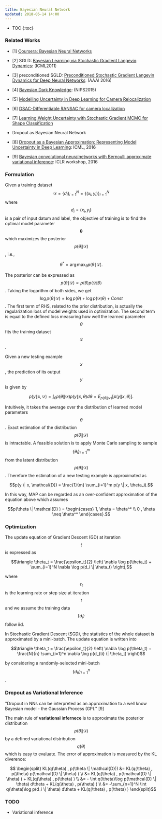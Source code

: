 ```yaml
---
title: Bayesian Neural Network
updated: 2018-05-14 14:00
---
```


* TOC
{:toc}

### Related Works

* [1] [Coursera: Bayesian Neural Networks](https://www.coursera.org/learn/bayesian-methods-in-machine-learning/lecture/HI8ta/bayesian-neural-networks)
* [2] SGLD: [Bayesian Learning via Stochastic Gradient Langevin Dynamics](https://www.ics.uci.edu/~welling/publications/papers/stoclangevin_v6.pdf): (ICML2011)
* [3] preconditioned SGLD: [Preconditioned Stochastic Gradient Langevin Dynamics for Deep Neural Networks](http://people.ee.duke.edu/~lcarin/aaai_psgld_final.pdf): (AAAI 2016)
* [4] [Bayesian Dark Knowledge](https://arxiv.org/pdf/1506.04416.pdf): (NIPS2015)
* [5] [Modelling Uncertainty in Deep Learning for Camera Relocalization](https://arxiv.org/pdf/1509.05909.pdf)
* [6] [DSAC-Differentiable RANSAC for camera localization](http://openaccess.thecvf.com/content_cvpr_2017/papers/Brachmann_DSAC_-_Differentiable_CVPR_2017_paper.pdf)
* [7] [Learning Weight Uncertainty with Stochastic Gradient MCMC for Shape Classification](http://openaccess.thecvf.com/content_cvpr_2016/papers/Li_Learning_Weight_Uncertainty_CVPR_2016_paper.pdf)

* Dropout as Bayesian Neural Network
* [8] [Dropout as a Bayesian Approximation: Representing Model Uncertainty in Deep Learning](https://arxiv.org/pdf/1506.02142.pdf): ICML, 2016
* [9] [Bayesian convolutional neuralnetworks with Bernoulli approximate variational inference](https://arxiv.org/pdf/1506.02158.pdf): ICLR workshop, 2016


### Formulation

Given a training dataset $$\mathcal{D} = \{d_i\}_{i=1}^N = \{(x_i, y_i)\}_{i=1}^N$$ where $$d_i = (x_i, y_i)$$ is a pair of input datum and label, the objective of training is to find the optimal model parameter $$\mathbf{\theta}$$ which maximizes the posterior $$p(\theta \| \mathcal{D})$$, i.e., 

$$\theta^* = \arg\max_{\theta} p(\theta \| \mathcal{D}).$$

The posterior can be expressed as $$p(\theta \| \mathcal{D}) \propto p(\theta) p(\mathcal{D} \| \theta) $$. Taking the logarithm of both sides, we get $$\log p(\theta \| \mathcal{D}) = \log p(\theta) + \log p(\mathcal{D} \| \theta) + Const$$. The first term of RHS, related to the prior distribution, is actually the regularization loss of model weights used in optimization. The second term is equal to the defined loss measuring how well the learned parameter $$\theta$$ fits the training dataset $$\mathcal{D}$$.

Given a new testing example $$x$$, the prediction of its output $$y$$ is given by 

$$p(y \| x, \mathcal{D}) = \int_{\theta} p(\theta \| \mathcal{D}) p(y \| x, \theta) d\theta = E_{p(\theta \| \mathcal{D})}[p(y \| x, \theta)].$$

Intuitively, it takes the average over the distribution of learned model parameters $$\theta$$. Exact estimation of the distribution $$p(\theta \| \mathcal{D})$$ is intractable. A feasible solution is to apply Monte Carlo sampling to sample $$\{\theta_i \}_{i=1}^m$$ from the latent distribution $$p(\theta \| \mathcal{D})$$. Therefore the estimation of a new testing example is approximated as 

$$p(y \| x, \mathcal{D}) = \frac{1}{m} \sum_{i=1}^m p(y \| x, \theta_i).$$

In this way, MAP can be regarded as an over-confident approximation of the equation above which assumes

$$p(\theta \| \mathcal{D} ) = \begin{cases} 1,  \theta = \theta^* \\ 0 ,  \theta \neq \theta^* \end{cases}.$$

 


### Optimization

The update equation of Gradient Descent (GD) at iteration $$t$$ is expressed as 

$$\triangle \theta_t = \frac{\epsilon_t}{2} \left( \nabla \log p(\theta_t) + \sum_{i=1}^N \nabla \log p(d_i \| \theta_t) \right),$$

where $$\epsilon_t$$ is the learning rate or step size at iteration $$t$$ and we assume the training data $$\{d_i \}$$ follow iid.

In Stochastic Gradient Descent (SGD), the statistics of the whole dataset is approximated by a mini-batch. The update equation is written into 

$$\triangle \theta_t = \frac{\epsilon_t}{2} \left( \nabla \log p(\theta_t) + \frac{N}{n} \sum_{i=1}^n \nabla \log p(d_{ti} \| \theta_t) \right)$$

by considering a randomly-selected mini-batch $$\{d_{ti} \}_{i=1}^n$$.

### Dropout as Variational Inference

"Dropout in NNs can be interpreted as an approximation to a well know Bayesian model - the Gaussian Process (GP)." [9]

The main rule of **variational infernece** is to approximate the posterior distribution $$p(\theta \| \mathcal{D})$$ by a defined variational distribution $$q(\theta)$$ which is easy to evaluate. The error of approximation is measured by the KL diverence:

$$ \begin{split} KL(q(\theta) , p(\theta \| \mathcal{D})) &= KL(q(\theta) , p(\theta) p(\mathcal{D} \| \theta) ) \\ &= KL(q(\theta) , p(\mathcal{D} \| \theta) ) + KL(q(\theta) , p(\theta) ) \\ &= - \int q(\theta)\log p(\mathcal{D} \| \theta) d\theta + KL(q(\theta) , p(\theta) ) \\ &= -\sum_{n=1}^N \int q(\theta)\log p(d_i \| \theta) d\theta  + KL(q(\theta) , p(\theta) ) \end{split}$$

### TODO
* Variational inference





